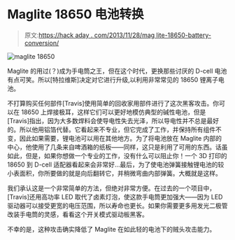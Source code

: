 # Maglite 18650 电池转换

> 原文:[https://hack aday . com/2013/11/28/mag lite-18650-battery-conversion/](https://hackaday.com/2013/11/28/maglite-18650-battery-conversion/)

![maglite 18650](../Images/35180d7c9c3cd291fe9a546a1052fd67.png)

Maglite 的用过(？)成为手电筒之王，但在这个时代，更换那些讨厌的 D-cell 电池有点可笑。所以[特拉维斯]决定对它进行升级,以利用非常常见的 18650 锂离子电池。

不打算购买任何部件[Travis]使用简单的回收家用部件进行了这次黑客攻击。你可以在 18650 上焊接极耳，这样它们可以更好地模仿典型的碱性电池，但是[Travis]指出，因为大多数焊料会使导电性失去光泽，所以导电性并不总是最好的。所以他用铝箔代替。它看起来不专业，但它完成了工作，并保持所有组件不变，因此如果需要，锂电池可以用在其他地方。为了将电池放在 Maglite 内部的中心，他使用了几条来自啤酒箱的纸板——同样，这只是利用了可用的东西。话虽如此，但是，如果你想做一个专业的工作，没有什么可以阻止你！一个 3D 打印的 18650 到 D-cell 适配器看起来会非常好…最后，为了使电池弹簧接触锂电池的较小表面积，你所要做的就是向后翻转它，并稍微弯曲内部弹簧。大概就是这样。

我们承认这是一个非常简单的方法，但绝对非常方便。在过去的一个项目中，[Travis]还用高功率 LED 取代了卤素灯泡，使这款手电筒更加强大——因为 LED 驱动器可以接受更宽的电压范围，所以寿命也更长。如果你需要更多用发光二极管改装手电筒的灵感，看看这个开关模式驱动板黑客。

不幸的是，这种攻击确实降低了 Maglite 在如此轻的电池下的贼头攻击能力。